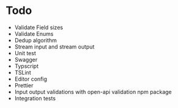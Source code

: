 # Todo
* Validate Field sizes
* Validate Enums
* Dedup algorithm
* Stream input and stream output
* Unit test
* Swagger
* Typscript
* TSLint
* Editor config
* Prettier
* Input output validations with open-api validation npm package
* Integration tests

